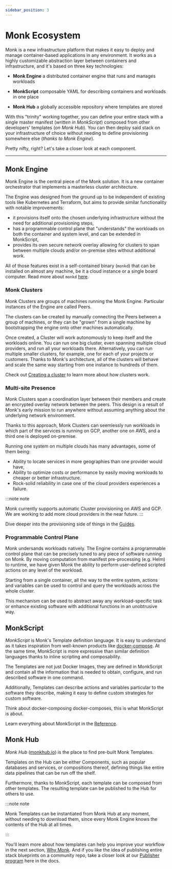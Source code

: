 ```yaml
---
sidebar_position: 3
---
```


# Monk Ecosystem

Monk is a new infrastructure platform that makes it easy to deploy and manage container-based applications in any environment. It works as a highly customizable abstraction layer between containers and infrastructure, and it's based on three key technologies:

- **Monk Engine** a distributed container engine that runs and manages workloads

- **MonkScript** composable YAML for describing containers and workloads in one place

- **Monk Hub** a globally accessible repository where templates are stored

With this "trinity" working together, you can define your entire stack with a single master manifest (_written in MonkScript_) composed from other developers' templates (_on Monk Hub_). You can then deploy said stack on your infrastructure of choice without needing to define provisioning somewhere else (_thanks to Monk Engine_).

Pretty nifty, right? Let's take a closer look at each component.

---

## Monk Engine

Monk Engine is the central piece of the Monk solution. It is a new container orchestrator that implements a masterless cluster architecture.

The Engine was designed from the ground up to be independent of existing tools like Kubernetes and Terraform, but aims to provide similar functionality with notable improvements:

-   it provisions itself onto the chosen underlying infrastructure without the need for additional provisioning steps,
-   has a programmable control plane that "understands" the workloads on both the container and system level, and can be extended in MonkScript,
-   provides its own secure network overlay allowing for clusters to span between multiple clouds and/or on-premise sites without additional work.

All of those features exist in a self-contained binary (`monkd`) that can be installed on almost any machine, be it a cloud instance or a single board computer. Read more about `monkd` [here](cli/monkd.md).

### Monk Clusters

Monk Clusters are groups of machines running the Monk Engine. Particular instances of the Engine are called Peers.

The clusters can be created by manually connecting the Peers between a group of machines, or they can be "grown" from a single machine by bootstrapping the engine onto other machines automatically.

Once created, a Cluster will work autonomously to keep itself and the workloads online. You can run one big cluster, even spanning multiple cloud providers, and run all your workloads there. Alternatively, you can run multiple smaller clusters, for example, one for each of your projects or customers. Thanks to Monk's architecture, all of the clusters will behave and scale the same way starting from one instance to hundreds of them.

Check out [Creating a cluster](lifecycle/cluster-create-1.md) to learn more about how clusters work.

### Multi-site Presence

Monk Clusters span a coordination layer between their members and create an encrypted overlay network between the peers. This design is a result of Monk's early mission to run anywhere without assuming anything about the underlying network environment.

Thanks to this approach, Monk Clusters can seemlessly run workloads in which part of the services is running on GCP, another one on AWS, and a third one is deployed on-premise.

Running one system on multiple clouds has many advantages, some of them being:

-   Ability to locate services in more geographies than one provider would have,
-   Ability to optimize costs or performance by easily moving workloads to cheaper or better infrastructure.
-   Rock-solid reliability in case one of the cloud providers experiences a failure.

:::note note

Monk currently supports automatic Cluster provisioning on AWS and GCP. We are working to add more cloud providers in the near future.
:::

Dive deeper into the provisioning side of things in the [Guides](./guides/running-templates.md).

### Programmable Control Plane

Monk undersands workloads natively. The Engine contains a programmable control plane that can be precisely tuned to any piece of software running on Monk. By moving computation from manifest pre-processing (e.g. Helm) to runtime, we have given Monk the ability to perform user-defined scripted actions on any level of the workload.

Starting from a single container, all the way to the entire system, actions and variables can be used to control and query the workloads across the whole cluster.

This mechanism can be used to abstract away any workload-specific task or enhance existing software with additional functions in an unobtrusive way.

## MonkScript

_MonkScript_ is Monk's Template definition language. It is easy to understand as it takes inspiration from well-known products like [docker-compose](https://docs.docker.com/compose/). At the same time, MonkScript is more expressive than similar definition languages thanks to inline scripting and composability.

The Templates are not just Docker Images, they are defined in MonkScript and contain all the information that is needed to obtain, configure, and run described software in one command.

Additionally, Templates can describe actions and variables particular to the software they describe, making it easy to define custom strategies for custom software.

Think about docker-composing docker-composes, this is what MonkScript is about.

Learn everything about MonkScript in the [Reference](./monkscript/index.md).

## Monk Hub

_Monk Hub_ ([monkhub.io](https://monkhub.io)) is the place to find pre-built Monk Templates.

Templates on the Hub can be either Components, such as popular databases and services, or compositions thereof, defining things like entire data pipelines that can be run off the shelf.

Furthermore, thanks to MonkScript, each template can be composed from other templates. The resulting template can be published to the Hub for others to use.

:::note note

Monk Templates can be instantiated from Monk Hub at any moment, without needing to download them, since every Monk Engine knows the contents of the Hub at all times.

:::

You'll learn more about how templates can help you improve your workflow in the next section, [Why Monk](use-cases.md). And if you like the idea of publishing entire stack blueprints on a community repo, take a closer look at our [Publisher program](publishers.md) here in the docs.

